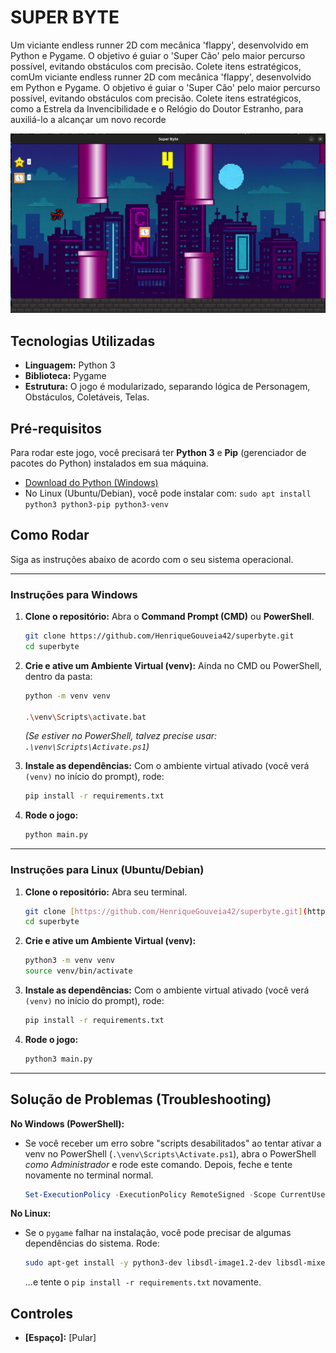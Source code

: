 # SUPER BYTE

Um viciante endless runner 2D com mecânica 'flappy', desenvolvido em Python e Pygame. O objetivo é guiar o 'Super Cão' pelo maior percurso possível, evitando obstáculos com precisão. Colete itens estratégicos, comUm viciante endless runner 2D com mecânica 'flappy', desenvolvido em Python e Pygame. O objetivo é guiar o 'Super Cão' pelo maior percurso possível, evitando obstáculos com precisão. Colete itens estratégicos, como a Estrela da Invencibilidade e o Relógio do Doutor Estranho, para auxiliá-lo a alcançar um novo recorde

![Print do Jogo](images/print.png)

## Tecnologias Utilizadas

* **Linguagem:** Python 3
* **Biblioteca:** Pygame
* **Estrutura:** O jogo é modularizado, separando lógica de Personagem, Obstáculos, Coletáveis, Telas.

## Pré-requisitos

Para rodar este jogo, você precisará ter **Python 3** e **Pip** (gerenciador de pacotes do Python) instalados em sua máquina.

* [Download do Python (Windows)](https://www.python.org/downloads/windows/)
* No Linux (Ubuntu/Debian), você pode instalar com: `sudo apt install python3 python3-pip python3-venv`

## Como Rodar

Siga as instruções abaixo de acordo com o seu sistema operacional.

---

### Instruções para Windows

1.  **Clone o repositório:**
    Abra o **Command Prompt (CMD)** ou **PowerShell**.
    ```bash
    git clone https://github.com/HenriqueGouveia42/superbyte.git
    cd superbyte
    ```

2.  **Crie e ative um Ambiente Virtual (venv):**
    Ainda no CMD ou PowerShell, dentro da pasta:

    ```bash
    python -m venv venv
    
    .\venv\Scripts\activate.bat
    ```
    *(Se estiver no PowerShell, talvez precise usar: `.\venv\Scripts\Activate.ps1`)*

3.  **Instale as dependências:**
    Com o ambiente virtual ativado (você verá `(venv)` no início do prompt), rode:
    ```bash
    pip install -r requirements.txt
    ```

4.  **Rode o jogo:**
    ```bash
    python main.py
    ```

---

### Instruções para Linux (Ubuntu/Debian)

1.  **Clone o repositório:**
    Abra seu terminal.
    ```bash
    git clone [https://github.com/HenriqueGouveia42/superbyte.git](https://github.com/HenriqueGouveia42/superbyte.git)
    cd superbyte
    ```

2.  **Crie e ative um Ambiente Virtual (venv):**
    ```bash
    python3 -m venv venv
    source venv/bin/activate
    ```

3.  **Instale as dependências:**
    Com o ambiente virtual ativado (você verá `(venv)` no início do prompt), rode:
    ```bash
    pip install -r requirements.txt
    ```

4.  **Rode o jogo:**
    ```bash
    python3 main.py
    ```

---

## Solução de Problemas (Troubleshooting)

**No Windows (PowerShell):**
* Se você receber um erro sobre "scripts desabilitados" ao tentar ativar a venv no PowerShell (`.\venv\Scripts\Activate.ps1`), abra o PowerShell *como Administrador* e rode este comando. Depois, feche e tente novamente no terminal normal.
    ```powershell
    Set-ExecutionPolicy -ExecutionPolicy RemoteSigned -Scope CurrentUser
    ```

**No Linux:**
* Se o `pygame` falhar na instalação, você pode precisar de algumas dependências do sistema. Rode:
    ```bash
    sudo apt-get install -y python3-dev libsdl-image1.2-dev libsdl-mixer1.2-dev libsdl-ttf2.0-dev libsdl1.2-dev libsmpeg-dev python3-numpy subversion portaudio19-dev
    ```
    ...e tente o `pip install -r requirements.txt` novamente.

## Controles

* **[Espaço]:** [Pular]